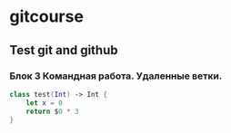 # gitcourse
## Test git and github
### Блок 3 Командная работа. Удаленные ветки.
```swift
class test(Int) -> Int {
    let x = 0
    return $0 * 3
}
```